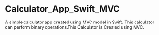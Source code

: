# Calculator_App_Swift_MVC
A simple calculator app created using MVC model in Swift.
This calculator can perform binary operations.This Calculator is Created using MVC.


